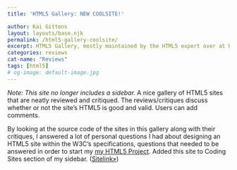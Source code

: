 ```yaml
---
title: 'HTML5 Gallery: NEW COOLSITE!'

author: Kai Gittens
layout: layouts/base.njk
permalink: /html5-gallery-coolsite/
excerpt: HTML5 Gallery, mostly maintained by the HTML5 expert over at HTML5 Doctor, is added to kaidez.com's Coolsite list
categories: reviews
cat-name: "Reviews"
tags: [html5]
# og-image: default-image.jpg
---
```


*Note: This site no longer includes a sidebar.*
A nice gallery of HTML5 sites that are neatly reviewed and critiqued. The reviews/critiques discuss whether or not the site’s HTML5 is good and valid. Users can add comments.

By looking at the source code of the sites in this gallery along with their critiques, I answered a lot of personal questions I had about designing an HTML5 site within the W3C’s specifications, questions that needed to be answered in order to start my [my HTML5 Project][1]. Added this site to Coding Sites section of my sidebar. ([Sitelink»][2])

 [1]: http://kaidez.com/html5-project/
 [2]: http://html5gallery.com/